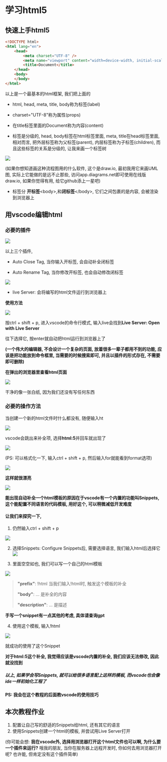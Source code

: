 # 学习html5

## 快速上手html5

```html
<!DOCTYPE html>
<html lang="en">
	<head>
		<meta charset="UTF-8" />
		<meta name="viewport" content="width=device-width, initial-scale=1.0"/>
		<title>Document</title>
	</head>
	<body>
    </body>
</html>

```

以上是一个最基本的html框架, 我们把上面的

- html, head, meta, title, body称为标签(label) 

- charset="UTF-8"称为属性(props)
- 在title标签里面的Document称为内容(content)
- 标签是分级的, head, body标签在html标签里面, meta, title在head标签里面, 相对而言, 把外层标签称为父标签(parent), 内层标签称为子标签(children), 而且这些标签的关系是分级的, 让我来画一个标签树

![](assets/images/label_tree.png)

(如果你想知道画这种流程图用的什么软件, 这个是draw.io, 最初我用它来画UML图, 实际上它能做的是远不止那些, 访问app.diagrams.net即可使用在线版draw.io, 如果你觉得有用, 给它github添上一星吧)

- 标签分 **开标签**\<body>,和**闭标签**\</body>, 它们之间包裹的是内容, 会被渲染到浏览器上



## 用vscode编辑html

### 必要的插件

![](./assets/images/02.png)

以上三个插件, 

- Auto Close Tag, 当你输入开标签, 会自动补全闭标签

- Auto Rename Tag, 当你修改开标签, 也会自动修改闭标签

![](./assets/images/03.png)

- live Server: 会将编写的html文件运行到浏览器上

**使用方法**

![](./assets/images/04.png)

按ctrl + shift + p, 进入vscode的命令行模式, 输入live会找到**Live Server: Open with Live Server**

往下选择它, 按enter就自动把html运行到浏览器上了

**(一个伟大的编辑器, 不会设计一个复杂的页面, 放着很多一辈子都用不到的功能, 应该是把功能放到命令框里, 当需要的时候搜索即可, 并且以插件的形式存在, 不需要即可删除)**

**在弹出的浏览器里查看html页面**

![](./assets/images/05.png)

干净的像一张白纸, 因为我们还没有写任何东西



### 必要的操作方法

当创建一个新的html文件时什么都没有, 随便输入ht

![](./assets/images/06.png)

vscode会跳出来补全项, 选择**html:5**并回车就出现了

![](./assets/images/07.png)

(PS: 可以格式化一下, 输入ctrl + shift + p, 然后输入for就能看到format选项)

![](./assets/images/08.png)

**这样就很漂亮**

![](./assets/images/09.png)

**能出现自动补全一个html模板的原因在于vscode有一个内置的功能叫Snippets, 这个能配置不同语言的代码模板, 用好这个, 可以稍微减低开发难度**

#### 让我们来探究一下, 

1. 仍然输入ctrl + shift + p

![](./assets/images/10.png)

2. 选择Snippets: Configure Snippets后, 需要选择语言, 我们输入html后选择它![](./assets/images/11.png)

3. 里面空空如也, 我们可以写一个自己的html模板

![](./assets/images/12.png)

> **"prefix"**: !html	 当我们输入!html时, 触发这个模板的补全
>
> **"body"**: ...			 是补全的内容
>
> **"description"**: ... 是描述

**手写一个snippet有一点其他的考虑, 具体请查询gpt**

4. 使用这个模板, 输入!html

![](./assets/images/13.png)

就成功的使用了这个Snippet

**对于html:5这个补全, 我觉得应该是vscode内置的补全, 我们应该无法修改, 因此就没找到**

##### 以上, 如果学会写Snippets, 就可以给很多语言配上这样的模板, 而vscode也会像ide一样初始化工程了

#### PS: 我会在这个教程的后面教vscode的使用技巧



## 本次教程作业

1. 配置让自己写的舒适的Snippets给html, 还有其它的语言
2. 使用Snippets创建一个html的模板, 并尝试用Live Server打开

(你可能会想: **我在vscode外, 选择用浏览器打开这个html文件也可以啊, 为什么要一个插件来运行?** 哦我的朋友, 当你在服务器上远程开发时, 你如何去用浏览器打开呢? 也许能, 但肯定没有这个插件简单)
